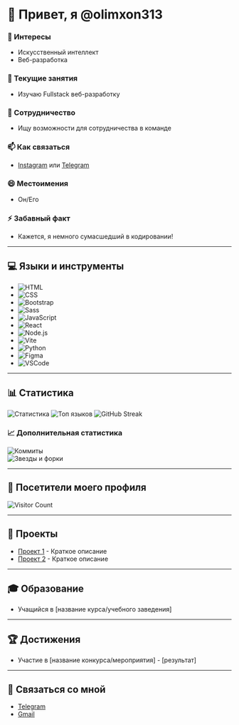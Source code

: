 # 👋 Привет, я @olimxon313

### 👀 Интересы
- Искусственный интеллект
- Веб-разработка

### 🌱 Текущие занятия
- Изучаю Fullstack веб-разработку

### 💞️ Сотрудничество
- Ищу возможности для сотрудничества в команде

### 📫 Как связаться
- [Instagram](https://www.instagram.com/ваш_никнейм) или [Telegram](https://t.me/ваш_никнейм)

### 😄 Местоимения
- Он/Его

### ⚡ Забавный факт
- Кажется, я немного сумасшедший в кодировании!

---

## 💻 Языки и инструменты
- ![HTML](https://img.shields.io/badge/-HTML-E34F26?style=flat-square&logo=html5&logoColor=white)
- ![CSS](https://img.shields.io/badge/-CSS-1572B6?style=flat-square&logo=css3&logoColor=white)
- ![Bootstrap](https://img.shields.io/badge/-Bootstrap-563D7C?style=flat-square&logo=bootstrap&logoColor=white)
- ![Sass](https://img.shields.io/badge/-Sass-CC6699?style=flat-square&logo=sass&logoColor=white)
- ![JavaScript](https://img.shields.io/badge/-JavaScript-F7DF1E?style=flat-square&logo=javascript&logoColor=black)
- ![React](https://img.shields.io/badge/-React-61DAFB?style=flat-square&logo=react&logoColor=black)
- ![Node.js](https://img.shields.io/badge/-Node.js-339933?style=flat-square&logo=nodedotjs&logoColor=white)
- ![Vite](https://img.shields.io/badge/-Vite-646CFF?style=flat-square&logo=vite&logoColor=white)
- ![Python](https://img.shields.io/badge/-Python-3776AB?style=flat-square&logo=python&logoColor=white)
- ![Figma](https://img.shields.io/badge/-Figma-F24E1E?style=flat-square&logo=figma&logoColor=white)
- ![VSCode](https://img.shields.io/badge/-VS%20Code-007ACC?style=flat-square&logo=visual-studio-code&logoColor=white)

---

## 📊 Статистика
![Статистика](https://github-readme-stats.vercel.app/api?username=olimxon313&show_icons=true&hide_title=true&count_private=true&theme=radical)
![Топ языков](https://github-readme-stats.vercel.app/api/top-langs/?username=olimxon313&layout=compact&theme=radical)
![GitHub Streak](https://github-readme-streak-stats.herokuapp.com/?user=olimxon313&theme=radical)

### 📈 Дополнительная статистика
![Коммиты](https://github-profile-summary-cards.vercel.app/api/cards/repos-per-language.svg?username=olimxon313&theme=2077)  
![Звезды и форки](https://github-profile-summary-cards.vercel.app/api/cards/most-commit-language.svg?username=olimxon313&theme=2077)

---

## 👀 Посетители моего профиля
![Visitor Count](https://profile-counter.glitch.me/olimxon313/count.svg)

---

## 🚀 Проекты
- [Проект 1](https://github.com/ваш_проект_1) - Краткое описание
- [Проект 2](https://github.com/ваш_проект_2) - Краткое описание

---

## 🎓 Образование
- Учащийся в [название курса/учебного заведения]

---

## 🏆 Достижения
- Участие в [название конкурса/мероприятия] - [результат]

---

## 🔗 Связаться со мной
- [Telegram](https://t.me/ваш_никнейм)
- [Gmail](mailto:ваш_email@gmail.com)
